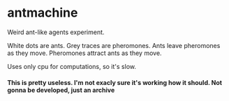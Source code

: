 # antmachine
Weird ant-like agents experiment.

White dots are ants. Grey traces are pheromones. Ants leave pheromones as they move. Pheromones attract ants as they move.

Uses only cpu for computations, so it's slow.

#### This is pretty useless. I'm not exacly sure it's working how it should. Not gonna be developed, just an archive
